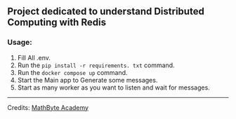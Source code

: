 ## Project dedicated to understand Distributed Computing with Redis

### Usage:
  1. Fill All .env.
  2. Run the `pip install -r requirements. txt` command.
  3. Run the `docker compose up` command.
  4. Start the Main app to Generate some messages.
  5. Start as many worker as you want to listen and wait for messages.

---

Credits: [MathByte Academy](https://www.youtube.com/watch?v=XCSARhkRg7g)


